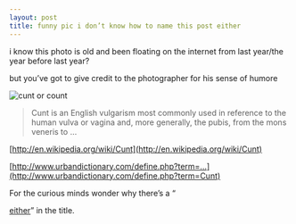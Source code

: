```yaml
---
layout: post
title: funny pic i don’t know how to name this post either
---
```


i know this photo is old and been floating on the internet from last year/the year before last year?

but you’ve got to give credit to the photographer for his sense of humore

![cunt or count](http://media.urbandictionary.com/image/page/cunt-56334.jpg)

>Cunt is an English vulgarism most commonly used in reference to the human vulva or vagina and, more generally, the pubis, from the mons veneris to …

  

[http://en.wikipedia.org/wiki/Cunt](http://en.wikipedia.org/wiki/Cunt)

  

[http://www.urbandictionary.com/define.php?term=...](http://www.urbandictionary.com/define.php?term=Cunt)

For the curious minds wonder why there’s a “

[either](http://www.rijiben.org/yingyu/503/)” in the title.
